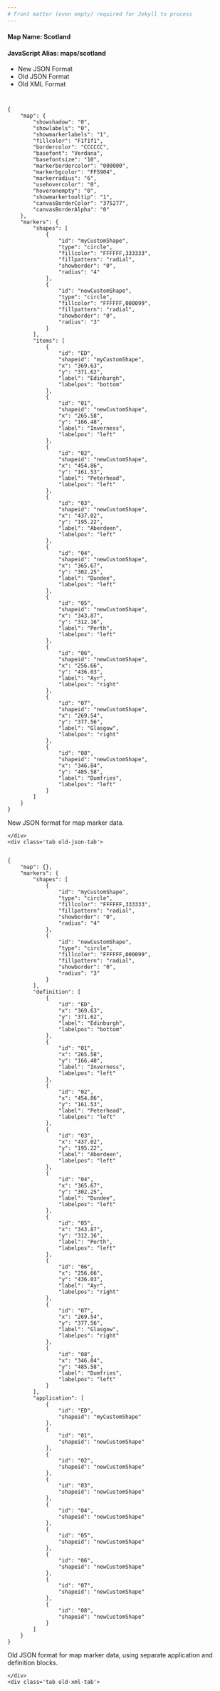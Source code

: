 ```yaml
---
# Front matter (even empty) required for Jekyll to process
---
```


#### Map Name: Scotland

#### JavaScript Alias: maps/scotland


<div class="code-wrapper">
<ul class='code-tabs'>
    <li class='active'>
        <a data-toggle='new-json'>New JSON Format</a>
    </li>
    <li>
        <a data-toggle='old-json'>Old JSON Format</a>
    </li>
    <li>
        <a data-toggle='old-xml'>Old XML Format</a>
    </li>
</ul>
<div class='tab-content'>
    <pre class='plain-code'></pre>
    <div class='tab new-json-tab active'>
<pre><code class="language-javascript">
{
    "map": {
        "showshadow": "0",
        "showlabels": "0",
        "showmarkerlabels": "1",
        "fillcolor": "F1f1f1",
        "bordercolor": "CCCCCC",
        "basefont": "Verdana",
        "basefontsize": "10",
        "markerbordercolor": "000000",
        "markerbgcolor": "FF5904",
        "markerradius": "6",
        "usehovercolor": "0",
        "hoveronempty": "0",
        "showmarkertooltip": "1",
        "canvasBorderColor": "375277",
        "canvasBorderAlpha": "0"
    },
    "markers": {
        "shapes": [
            {
                "id": "myCustomShape",
                "type": "circle",
                "fillcolor": "FFFFFF,333333",
                "fillpattern": "radial",
                "showborder": "0",
                "radius": "4"
            },
            {
                "id": "newCustomShape",
                "type": "circle",
                "fillcolor": "FFFFFF,000099",
                "fillpattern": "radial",
                "showborder": "0",
                "radius": "3"
            }
        ],
        "items": [
            {
                "id": "ED",
                "shapeid": "myCustomShape",
                "x": "369.63",
                "y": "371.62",
                "label": "Edinburgh",
                "labelpos": "bottom"
            },
            {
                "id": "01",
                "shapeid": "newCustomShape",
                "x": "265.58",
                "y": "166.48",
                "label": "Inverness",
                "labelpos": "left"
            },
            {
                "id": "02",
                "shapeid": "newCustomShape",
                "x": "454.86",
                "y": "161.53",
                "label": "Peterhead",
                "labelpos": "left"
            },
            {
                "id": "03",
                "shapeid": "newCustomShape",
                "x": "437.02",
                "y": "195.22",
                "label": "Aberdeen",
                "labelpos": "left"
            },
            {
                "id": "04",
                "shapeid": "newCustomShape",
                "x": "365.67",
                "y": "302.25",
                "label": "Dundee",
                "labelpos": "left"
            },
            {
                "id": "05",
                "shapeid": "newCustomShape",
                "x": "343.87",
                "y": "312.16",
                "label": "Perth",
                "labelpos": "left"
            },
            {
                "id": "06",
                "shapeid": "newCustomShape",
                "x": "256.66",
                "y": "436.03",
                "label": "Ayr",
                "labelpos": "right"
            },
            {
                "id": "07",
                "shapeid": "newCustomShape",
                "x": "269.54",
                "y": "377.56",
                "label": "Glasgow",
                "labelpos": "right"
            },
            {
                "id": "08",
                "shapeid": "newCustomShape",
                "x": "346.84",
                "y": "485.58",
                "label": "Dumfries",
                "labelpos": "left"
            }
        ]
    }
}
</code></pre>


<p class='text-success'>New JSON format for map marker data.</p>

    </div>
    <div class='tab old-json-tab'>
<pre><code class="language-javascript">
{
    "map": {},
    "markers": {
        "shapes": [
            {
                "id": "myCustomShape",
                "type": "circle",
                "fillcolor": "FFFFFF,333333",
                "fillpattern": "radial",
                "showborder": "0",
                "radius": "4"
            },
            {
                "id": "newCustomShape",
                "type": "circle",
                "fillcolor": "FFFFFF,000099",
                "fillpattern": "radial",
                "showborder": "0",
                "radius": "3"
            }
        ],
        "definition": [
            {
                "id": "ED",
                "x": "369.63",
                "y": "371.62",
                "label": "Edinburgh",
                "labelpos": "bottom"
            },
            {
                "id": "01",
                "x": "265.58",
                "y": "166.48",
                "label": "Inverness",
                "labelpos": "left"
            },
            {
                "id": "02",
                "x": "454.86",
                "y": "161.53",
                "label": "Peterhead",
                "labelpos": "left"
            },
            {
                "id": "03",
                "x": "437.02",
                "y": "195.22",
                "label": "Aberdeen",
                "labelpos": "left"
            },
            {
                "id": "04",
                "x": "365.67",
                "y": "302.25",
                "label": "Dundee",
                "labelpos": "left"
            },
            {
                "id": "05",
                "x": "343.87",
                "y": "312.16",
                "label": "Perth",
                "labelpos": "left"
            },
            {
                "id": "06",
                "x": "256.66",
                "y": "436.03",
                "label": "Ayr",
                "labelpos": "right"
            },
            {
                "id": "07",
                "x": "269.54",
                "y": "377.56",
                "label": "Glasgow",
                "labelpos": "right"
            },
            {
                "id": "08",
                "x": "346.84",
                "y": "485.58",
                "label": "Dumfries",
                "labelpos": "left"
            }
        ],
        "application": [
            {
                "id": "ED",
                "shapeid": "myCustomShape"
            },
            {
                "id": "01",
                "shapeid": "newCustomShape"
            },
            {
                "id": "02",
                "shapeid": "newCustomShape"
            },
            {
                "id": "03",
                "shapeid": "newCustomShape"
            },
            {
                "id": "04",
                "shapeid": "newCustomShape"
            },
            {
                "id": "05",
                "shapeid": "newCustomShape"
            },
            {
                "id": "06",
                "shapeid": "newCustomShape"
            },
            {
                "id": "07",
                "shapeid": "newCustomShape"
            },
            {
                "id": "08",
                "shapeid": "newCustomShape"
            }
        ]
    }
}
</code></pre>


<p class='text-success'>Old JSON format for map marker data, using separate application and definition blocks.</p>

    </div>
    <div class='tab old-xml-tab'>
<pre><code class="language-html">
<map>
	<markers>
	    <shapes>
		     <shape id='myCustomShape' type='circle' fillColor='FFFFFF,333333' fillPattern='radial' showBorder='0' radius='4'/>
			 <shape id='newCustomShape' type='circle' fillColor='FFFFFF,000099' fillPattern='radial' showBorder='0' radius='3'/>
		</shapes>
	      <definition>
		             <marker id='ED' x='369.63' y='371.62' label='Edinburgh' labelPos='bottom' />
			         <marker id='01' x='265.58' y='166.48' label='Inverness' labelPos='left'  />
			         <marker id='02' x='454.86' y='161.53' label='Peterhead' labelPos='left' />
			         <marker id='03' x='437.02' y='195.22' label='Aberdeen' labelPos='left'  />
			         <marker id='04' x='365.67' y='302.25' label='Dundee' labelPos='left'  />
			         <marker id='05' x='343.87' y='312.16' label='Perth' labelPos='left'  />
			         <marker id='06' x='256.66' y='436.03' label='Ayr' labelPos='right'  />
			         <marker id='07' x='269.54' y='377.56' label='Glasgow' labelPos='right'  />
			         <marker id='08' x='346.84' y='485.58' label='Dumfries' labelPos='left'  />

		  </definition>
		  <application>
		              <marker id='ED'  shapeId='myCustomShape' />
					  <marker id='01' shapeId='newCustomShape'  />
			          <marker id='02' shapeId='newCustomShape'  />
			          <marker id='03' shapeId='newCustomShape'  />
			          <marker id='04' shapeId='newCustomShape'  />
			          <marker id='05' shapeId='newCustomShape'  />
			          <marker id='06' shapeId='newCustomShape'  />
			          <marker id='07' shapeId='newCustomShape'  />
			          <marker id='08' shapeId='newCustomShape'  />

		  </application>
	</markers>
</map>

</code></pre>

<p class='text-success'>Old XML format for map marker data, using separate application and definition blocks.</p>

</div>
</div>
</div>
